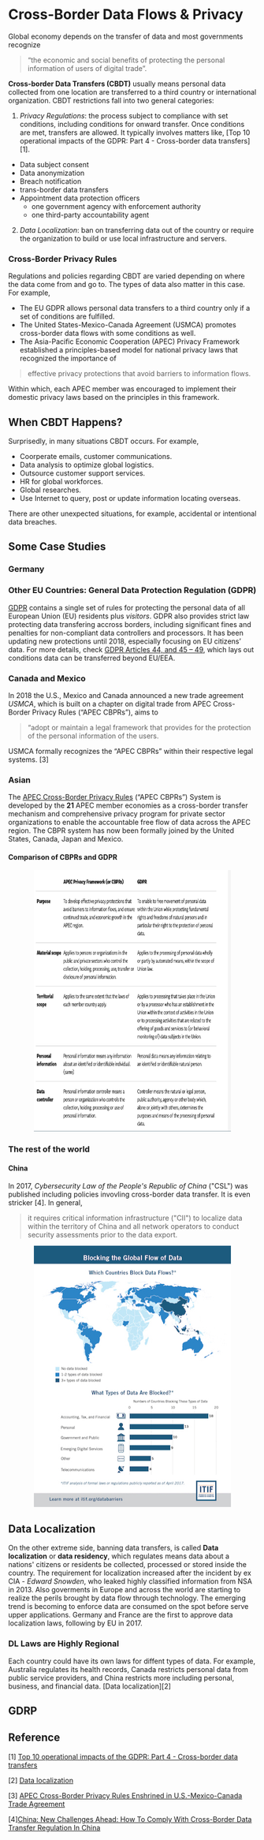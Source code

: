 # Cross-Border Data Flows & Privacy

Global economy depends on the transfer of data and most governments recognize

> “the economic and social benefits of protecting the personal information of users of digital trade”.

**Cross-border Data Transfers (CBDT)** usually means personal data collected from one location are transferred to a third country or international organization. CBDT restrictions fall into two general categories:

1. *Privacy Regulations*: the process subject to compliance with set conditions, including conditions for onward transfer. Once conditions are met, transfers are allowed. It typically involves matters like, [Top 10 operational impacts of the GDPR: Part 4 - Cross-border data transfers][1].

* Data subject consent
* Data anonymization
* Breach notification
* trans-border data transfers
* Appointment data protection officers
  * one government agency with enforcement authority
  * one third-party accountability agent

2. *Data Localization*: ban on transferring data out of the country or require the organization to build or use local infrastructure and servers.

### Cross-Border Privacy Rules

Regulations and policies regarding CBDT are varied depending on where the data come from and go to. The types of data also matter in this case. For example,

* The EU GDPR allows personal data transfers to a third country only if a set of conditions are fulfilled.
* The United States-Mexico-Canada Agreement (USMCA) promotes cross-border data flows with some conditions as well.
* The Asia-Pacific Economic Cooperation (APEC) Privacy Framework established a principles-based model for national privacy laws that recognized the importance of 

> effective privacy protections that avoid barriers to information flows.

Within which, each APEC member was encouraged to implement their domestic privacy laws based on the principles in this framework.

## When CBDT Happens?

Surprisedly, in many situations CBDT occurs. For example,

* Coorperate emails, customer communications.
* Data analysis to optimize global logistics.
* Outsource customer support services.
* HR for global workforces.
* Global researches.
* Use Internet to query, post or update information locating overseas.

There are other unexpected situations, for example, accidental or intentional data breaches.

## Some Case Studies

### Germany


### Other EU Countries: General Data Protection Regulation (GDPR)

[GDPR](https://gdpr-info.eu) contains a single set of rules for protecting the personal data of all European Union (EU) residents plus *visitors*. GDPR also provides strict law protecting data transfering accross borders, including significant fines and penalties for non-compliant data controllers and processors. It has been updating new protections until 2018, especially focusing on EU citizens’ data. For more details, check [GDPR Articles 44, and 45 – 49](https://gdpr-info.eu/art-44-gdpr), which lays out conditions data can be transferred beyond EU/EEA.

### Canada and Mexico

In 2018 the U.S., Mexico and Canada announced a new trade agreement *USMCA*, which is built on a chapter on digital trade from APEC Cross-Border Privacy Rules (“APEC CBPRs”), aims to

> “adopt or maintain a legal framework that provides for the protection of the personal information of the users.

USMCA formally recognizes the “APEC CBPRs” within their respective legal systems. [3]

### Asian
The [APEC Cross-Border Privacy Rules](http://cbprs.org) (“APEC CBPRs”) System is developed by the **21** APEC member economies as a cross-border transfer mechanism and comprehensive privacy program for private sector organizations  to enable the accountable free flow of data across the APEC region. The CBPR system has now been formally joined by the United States, Canada, Japan and Mexico.

#### Comparison of CBPRs and GDPR
<p align="center">
<img src="comparision.png" alt="CBPRs vs GDPR" style="width:400px;height:530px;"/>
</p>

### The rest of the world

#### China
In 2017, *Cybersecurity Law of the People's Republic of China* ("CSL") was published including policies invovling cross-border data transfer. It is even stricker [4]. In general, 

> it requires critical information infrastructure ("CII") to localize data within the territory of China and all network operators to conduct security assessments prior to the data export.

<p align="center">
<img src="2017-block-global-data-flow-960.jpg" alt="CBDT of the world" style="width:400px;height:530px;"/>
</p>


## Data Localization
On the other extreme side, banning data transfers, is called **Data localization** or **data residency**, which regulates means data about a nations' citizens or residents be collected, processed or stored inside the country. The requirement for localization increased after the incident by ex CIA - *Edward Snowden*, who leaked highly classified information from NSA in 2013. Also goverments in Europe and across the world are starting to realize the perils brought by data flow through technology. The emerging trend is becoming to enforce data are consumed on the spot before serve upper applications. Germany and France are the first to approve data localization laws, following by EU in 2017.

### DL Laws are Highly Regional
Each country could have its own laws for diffent types of data. For example, Australia regulates its health records, Canada restricts personal data from public service providers, and China restricts more including personal, business, and financial data. [Data localization][2]

## GDRP 


## Reference
[1] [Top 10 operational impacts of the GDPR: Part 4 - Cross-border data transfers](https://iapp.org/news/a/top-10-operational-impacts-of-the-gdpr-part-4-cross-border-data-transfers/)

[2] [Data localization](https://en.wikipedia.org/wiki/Data_localization)

[3] [APEC Cross-Border Privacy Rules Enshrined in U.S.-Mexico-Canada Trade Agreement](https://www.huntonprivacyblog.com/2018/10/03/apec-cross-border-privacy-rules-enshrined-u-s-mexico-canada-trade-agreement)

[4][China: New Challenges Ahead: How To Comply With Cross-Border Data Transfer Regulation In China](http://www.mondaq.com/china/x/700140/Data+Protection+Privacy/New+Challenges+Ahead+How+To+Comply+With+CrossBorder+Data+Transfer+Regulation+In+China)
